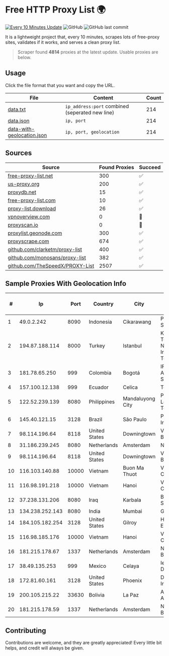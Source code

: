 
# Free HTTP Proxy List 🌍

[![Every 10 Minutes Update](https://github.com/mertguvencli/http-proxy-list/actions/workflows/main.yml/badge.svg?branch=main)](https://github.com/mertguvencli/http-proxy-list/actions/workflows/main.yml)
![GitHub](https://img.shields.io/github/license/mertguvencli/http-proxy-list)
![GitHub last commit](https://img.shields.io/github/last-commit/mertguvencli/http-proxy-list)

It is a lightweight project that, every 10 minutes, scrapes lots of free-proxy sites, validates if it works, and serves a clean proxy list.


> Scraper found **4814** proxies at the latest update. Usable proxies are below.

## Usage

Click the file format that you want and copy the URL.


|File|Content|Count|
|----|-------|-----|
|[data.txt](https://raw.githubusercontent.com/mertguvencli/http-proxy-list/main/proxy-list/data.txt)|`ip_address:port` combined (seperated new line)|214|
|[data.json](https://raw.githubusercontent.com/mertguvencli/http-proxy-list/main/proxy-list/data.json)|`ip, port`|214|
|[data-with-geolocation.json](https://raw.githubusercontent.com/mertguvencli/http-proxy-list/main/proxy-list/data-with-geolocation.json)|`ip, port, geolocation`|214|

## Sources

|Source|Found Proxies|Succeed|
|------|-------------|-------|
|[free-proxy-list.net](https://free-proxy-list.net)|300|✅|
|[us-proxy.org](https://www.us-proxy.org)|200|✅|
|[proxydb.net](http://proxydb.net)|15|✅|
|[free-proxy-list.com](https://free-proxy-list.com/?page=&port=&type%5B%5D=http&type%5B%5D=https&up_time=0&search=Search)|10|✅|
|[proxy-list.download](https://www.proxy-list.download/HTTP)|26|✅|
|[vpnoverview.com](https://vpnoverview.com/privacy/anonymous-browsing/free-proxy-servers)|0|🚫|
|[proxyscan.io](https://www.proxyscan.io)|0|🚫|
|[proxylist.geonode.com](https://proxylist.geonode.com/api/proxy-list?limit=300&page=1&sort_by=lastChecked&sort_type=desc&protocols=http,https)|300|✅|
|[proxyscrape.com](https://api.proxyscrape.com/v2/?request=displayproxies&protocol=http&timeout=10000&country=all&ssl=all&anonymity=all)|674|✅|
|[github.com/clarketm/proxy-list](https://raw.githubusercontent.com/clarketm/proxy-list/master/proxy-list-raw.txt)|400|✅|
|[github.com/monosans/proxy-list](https://raw.githubusercontent.com/monosans/proxy-list/main/proxies/http.txt)|382|✅|
|[github.com/TheSpeedX/PROXY-List](https://raw.githubusercontent.com/TheSpeedX/PROXY-List/master/http.txt)|2507|✅|


## Sample Proxies With Geolocation Info

|#|Ip|Port|Country|City|Internet Service Provider|
|-|--|----|-------|----|-------------------------|
|1|49.0.2.242|8090|Indonesia|Cikarawang|PT Usaha Adi Sanggoro|
|2|194.87.188.114|8000|Turkey|Istanbul|Kadir Huseyin Tezcan Nosspeed Internet Teknolojileri|
|3|181.78.65.250|999|Colombia|Bogotá|IFX Networks Argentina S.R.L|
|4|157.100.12.138|999|Ecuador|Celica|Telconet S.A|
|5|122.52.239.139|8080|Philippines|Mandaluyong City|Philippine Long Distance Telephone Co.|
|6|145.40.121.15|3128|Brazil|São Paulo|Packet Host, Inc.|
|7|98.114.196.64|8118|United States|Downingtown|Verizon Business|
|8|31.186.239.245|8080|Netherlands|Amsterdam|NetSkope Inc|
|9|98.114.196.64|8118|United States|Downingtown|Verizon Business|
|10|116.103.140.88|10000|Vietnam|Buon Ma Thuot|Viettel Corporation|
|11|116.98.191.218|10000|Vietnam|Hanoi|Viettel Corporation|
|12|37.238.131.206|8080|Iraq|Karbala|BROADBAND-SUBSCRIBERS|
|13|134.238.252.143|8080|India|Mumbai|Google LLC|
|14|184.105.182.254|3128|United States|Gilroy|Hurricane Electric LLC|
|15|116.98.185.176|10000|Vietnam|Hanoi|Viettel Corporation|
|16|181.215.178.67|1337|Netherlands|Amsterdam|NovoServe B.V.|
|17|38.49.135.253|999|Mexico|Celaya|Ientc S De RL De CV|
|18|172.81.60.161|3128|United States|Phoenix|Dynu Systems Incorporated|
|19|200.105.215.22|33630|Bolivia|La Paz|AXS Bolivia S. A.|
|20|181.215.178.59|1337|Netherlands|Amsterdam|NovoServe B.V.|



## Contributing

Contributions are welcome, and they are greatly appreciated! Every
little bit helps, and credit will always be given.

